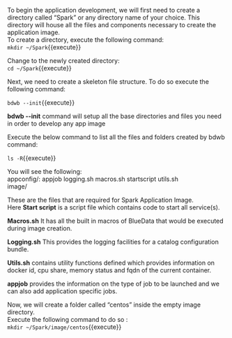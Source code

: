 To begin the application development, we will first need to create a directory called “Spark” or any directory name of your choice. This directory will house all the files and components necessary to create the application image. <br>
To create a directory, execute the following command:<br>
`mkdir ~/Spark`{{execute}}<br>

Change to the newly created directory:<br>
`cd ~/Spark`{{execute}}<br>

Next, we need to create a skeleton file structure. To do so execute the following command:

`bdwb --init`{{execute}}

 <b>bdwb --init</b> command will setup all the base directories and files you need in order to develop any app image
 
 Execute the below command to list all the files and folders created by bdwb command:

`ls -R`{{execute}}

You will see the following:
<br>appconfig/: appjob  logging.sh  macros.sh  startscript  utils.sh
<br>image/

These are the files that are required for Spark Application Image.<br>
Here <b>Start script</b>  is a script file which contains code to start all service(s).

<b>Macros.sh</b> It has all the built in macros of BlueData that would be executed during image creation.

<b>Logging.sh</b> This provides the logging facilities for a catalog configuration bundle. 

<b>Utils.sh</b> contains utility functions defined which provides information on docker id, cpu share, memory status and fqdn of the current container.

<b>appjob</b> provides the information on the type of job to be launched and we can also add application specific jobs.

Now, we will create a folder called “centos” inside the empty image directory.
<br>Execute the following command to do so :
<br>`mkdir ~/Spark/image/centos`{{execute}}
